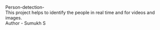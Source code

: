 Person-detection-<br>
This project helps to identify the people in real time and for videos and images.<br>
Author - Sumukh S
